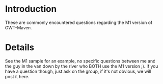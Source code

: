 # Introduction #

These are commonly encountered questions regarding the M1 version of GWT-Maven.


# Details #

See the M1 sample for an example, no specific questions between me and the guy in the van down by the river who BOTH use the M1 version ;).  If you have a question though, just ask on the group, if it's not obvious, we will post it here.